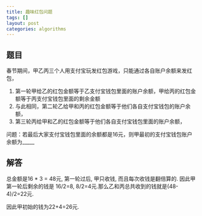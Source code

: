 ```yaml
---
title: 趣味红包问题
tags: []
layout: post
categories: algorithms
---
```

## 题目

春节期间，甲乙丙三个人用支付宝玩发红包游戏，只能通过各自账户余额来发红包，

1. 第一轮甲给乙的红包金额等于乙支付宝钱包里面的账户余额，甲给丙的红包金额等于丙支付宝钱包里面的剩余金额
2. 与此相同，第二轮乙给甲和丙的红包金额等于他们各自支付宝钱包的账户余额，
3. 第三轮丙给甲和乙的红包金额等于他们各自支付宝钱包里面的账户余额，

问题：若最后大家支付宝钱包里面的余额都是16元，则甲最初的支付宝钱包账户余额为\_\_\_\_\_

## 解答

总金额是16 * 3 = 48元, 第一轮过后, 甲只收钱, 而且每次收钱是翻倍算的. 因此甲第一轮后剩余的钱是 16/2=8, 8/2=4元.那么乙和丙总共收到的钱就是(48-4)/2=22元.

因此甲初始的钱为22+4=26元.


